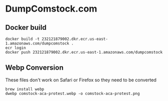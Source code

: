 DumpComstock.com
================

## Docker build

```
docker build -t 232121879002.dkr.ecr.us-east-1.amazonaws.com/dumpcomstock .
ecr login
docker push 232121879002.dkr.ecr.us-east-1.amazonaws.com/dumpcomstock
```

Webp Conversion
---------------
These files don't work on Safari or Firefox so they need to be converted

```
brew install webp
dwebp comstock-aca-protest.webp -o comstock-aca-protest.png
```
